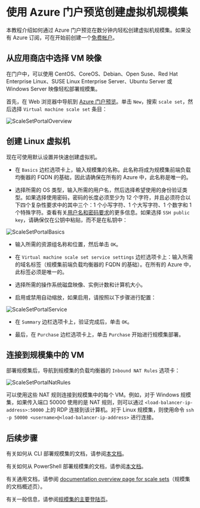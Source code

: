 <properties
	pageTitle="使用 Azure 门户预览创建虚拟机规模集 | Azure"
	description="使用 Azure 门户预览部署规模集。"
	keywords="虚拟机规模集" 
	services="virtual-machine-scale-sets"
	documentationCenter=""
	authors="gatneil"
	manager="madhana"
	editor="tysonn"
	tags="azure-resource-manager" />  


<tags
	ms.service="virtual-machine-scale-sets"
	ms.workload="infrastructure-services"
	ms.tgt_pltfrm="vm"
	ms.devlang="na"
	ms.topic="article"
	ms.date="09/15/2016"
	wacn.date="10/31/2016"
	ms.author="gatneil"/>  


# 使用 Azure 门户预览创建虚拟机规模集

本教程介绍如何通过 Azure 门户预览在数分钟内轻松创建虚拟机规模集。如果没有 Azure 订阅，可在开始前创建一个[免费帐户](/pricing/1rmb-trial-full/)。

## 从应用商店中选择 VM 映像

在门户中，可以使用 CentOS、CoreOS、Debian、Open Suse、Red Hat Enterprise Linux、SUSE Linux Enterprise Server、Ubuntu Server 或 Windows Server 映像轻松部署规模集。

首先，在 Web 浏览器中导航到 [Azure 门户预览](https://portal.azure.cn)。单击 `New`，搜索 `scale set`，然后选择 `Virtual machine scale set` 条目：

![ScaleSetPortalOverview](./media/virtual-machine-scale-sets-portal-create/ScaleSetPortalOverview.PNG)  


## 创建 Linux 虚拟机

现在可使用默认设置并快速创建虚拟机。

* 在 `Basics` 边栏选项卡上，输入规模集的名称。此名称将成为规模集前端负载均衡器的 FQDN 的基础，因此请确保在所有的 Azure 中，此名称是唯一的。

* 选择所需的 OS 类型，输入所需的用户名，然后选择希望使用的身份验证类型。如果选择使用密码，密码的长度必须至少为 12 个字符，并且必须符合以下四个复杂性要求中的其中三个：1 个小写字符、1 个大写字符、1 个数字和 1 个特殊字符。查看有关[用户名和密码要求](/documentation/articles/virtual-machines-windows-faq/#what-are-the-username-requirements-when-creating-a-vm)的更多信息。如果选择 `SSH public key`，请确保仅在公钥中粘贴，而不是在私钥中：

![ScaleSetPortalBasics](./media/virtual-machine-scale-sets-portal-create/ScaleSetPortalBasics.PNG)  


* 输入所需的资源组名称和位置，然后单击 `OK`。

* 在 `Virtual machine scale set service settings` 边栏选项卡上：输入所需的域名标签（规模集前端负载均衡器的 FQDN 的基础）。在所有的 Azure 中，此标签必须是唯一的。

* 选择所需的操作系统磁盘映像、实例计数和计算机大小。

* 启用或禁用自动缩放，如果启用，请按照以下步骤进行配置：

![ScaleSetPortalService](./media/virtual-machine-scale-sets-portal-create/ScaleSetPortalService.PNG)  


* 在 `Summary` 边栏选项卡上，验证完成后，单击 `OK`。

* 最后，在 `Purchase` 边栏选项卡上，单击 `Purchase` 开始进行规模集部署。

## 连接到规模集中的 VM

部署规模集后，导航到规模集的负载均衡器的 `Inbound NAT Rules` 选项卡：

![ScaleSetPortalNatRules](./media/virtual-machine-scale-sets-portal-create/ScaleSetPortalNatRules.PNG)  


可以使用这些 NAT 规则连接到规模集中的每个 VM。例如，对于 Windows 规模集，如果传入端口 50000 使用的是 NAT 规则，则可以通过 `<load-balancer-ip-address>:50000` 上的 RDP 连接到该计算机。对于 Linux 规模集，则使用命令 `ssh -p 50000 <username>@<load-balancer-ip-address>` 进行连接。

## 后续步骤

有关如何从 CLI 部署规模集的文档，请参阅[本文档](/documentation/articles/virtual-machine-scale-sets-cli-quick-create/)。

有关如何从 PowerShell 部署规模集的文档，请参阅[本文档](/documentation/articles/virtual-machine-scale-sets-windows-create/)。

有关通用文档，请参阅 [documentation overview page for scale sets](/documentation/articles/virtual-machine-scale-sets-overview/)（规模集的文档概述页）。

有关一般信息，请参阅[规模集的主要登陆页](/home/features/virtual-machine-scale-sets/)。

<!---HONumber=Mooncake_1024_2016-->